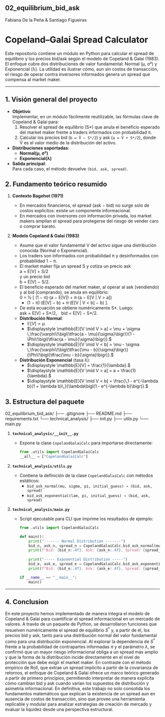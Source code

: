## 02_equilibrium_bid_ask
Fabiana De la Peña & Santiago Figueiras

# Copeland–Galai Spread Calculator

Este repositorio contiene un módulo en Python para calcular el spread de equilibrio y los precios bid/ask según el modelo de Copeland & Galai (1983). El enfoque cubre dos distribuciones de valor fundamental: Normal (μ, σ²) y Exponencial (λ). La utilidad es ilustrar cómo, aun sin costos de transacción, el riesgo de operar contra inversores informados genera un spread que compensa al market maker.

---

## 1. Visión general del proyecto

- **Objetivo**:  
  Implementar, en un módulo fácilmente reutilizable, las fórmulas clave de Copeland & Galai para:
  1. Resolver el spread de equilibrio (S*) que anula el beneficio esperado del market maker frente a traders informados con probabilidad π.
  2. Calcular los precios bid (`b = V̄ − S*/2`) y ask (`a = V̄ + S*/2`), donde V̄ es el valor medio de la distribución del activo.
- **Distribuciones soportadas**:  
  - **Normal(μ, σ²)**  
  - **Exponencial(λ)**
- **Salida principal**:  
  Para cada caso, el método devuelve `(bid, ask, spread)`.

## 2. Fundamento teórico resumido

1. **Contexto Bagehot (1971)**  
   - En mercados financieros, el spread (ask − bid) no surge solo de costos explícitos: existe un componente informacional.  
   - En mercados con inversores con información privada, los market makers amplían el spread para protegerse del riesgo de vender caro o comprar barato.

2. **Modelo Copeland & Galai (1983)**  
   - Asume que el valor fundamental V del activo sigue una distribución conocida (Normal o Exponencial).  
   - Los traders son informados con probabilidad π y desinformados con probabilidad 1 − π.  
   - El market maker fija un spread S y cotiza un precio ask  
     a = E[V] + S/2  
     y un precio bid  
     b = E[V] − S/2.  
   - El beneficio esperado del market maker, al operar al ask (vendiendo) y al bid (comprando), se anula en equilibrio:  
     0 = ½ [ (1 − π)·(a − E[V]) + π·(a − E[V | V > a])   
      + (1 − π)·(E[V] − b) + π·(E[V | V < b] − b) ].  
   - De esta ecuación se obtiene numéricamente S*. Luego:  
     ask = E[V] + S*/2, bid = E[V] − S*/2.  
   - **Distribución Normal**:  
     - $\displaystyle \mathbb{E}[V] = \mu.$  
     - $\displaystyle \mathbb{E}[V \mid V > a] = \mu + \sigma \,\frac{\varphi\!\bigl(\tfrac{a - \mu}{\sigma}\bigr)}{1 - \Phi\!\bigl(\tfrac{a - \mu}{\sigma}\bigr)}.$  
     - $\displaystyle \mathbb{E}[V \mid V < b] = \mu - \sigma \,\frac{\varphi\!\bigl(\tfrac{\mu - b}{\sigma}\bigr)}{\Phi\!\bigl(\tfrac{\mu - b}{\sigma}\bigr)}.$  
   - **Distribución Exponencial** (tasa $\lambda$):  
     - $\displaystyle \mathbb{E}[V] = \frac{1}{\lambda}.$  
     - $\displaystyle \mathbb{E}[V \mid V > a] = a + \frac{1}{\lambda}.$  
     - $\displaystyle \mathbb{E}[V \mid V < b] = \frac{\,1 - e^{-\lambda b}(1 + \lambda b)\,}{\lambda\bigl(1 - e^{-\lambda b}\bigr)}.$  


## 3. Estructura del paquete

02_equilibrium_bid_ask/
├── .gitignore
├── README.md
├── requirements.txt
└── technical_analysis/
├── init.py
├── utils.py
└── main.py


1. **`technical_analysis/__init__.py`**  
   - Expone la clase `CopelandGalaiCalc` para importarse directamente:
     ```python
     from .utils import CopelandGalaiCalc
     __all__ = ["CopelandGalaiCalc"]
     ```

2. **`technical_analysis/utils.py`**  
   - Contiene la definición de la clase `CopelandGalaiCalc` con métodos estáticos:
     - `bid_ask_normal(mu, sigma, pi, initial_guess) → (bid, ask, spread)`  
     - `bid_ask_exponential(lam, pi, initial_guess) → (bid, ask, spread)`

3. **`technical_analysis/main.py`**  
   - Script ejecutable para CLI que imprime los resultados de ejemplo:
     ```python
     from .utils import CopelandGalaiCalc

     def main():
         print("------- Normal Distribution -------")
         bid_n, ask_n, spread_n = CopelandGalaiCalc.bid_ask_normal(mu=102, sigma=7, pi=0.3)
         print(f"Bid: {bid_n:.4f}, Ask: {ask_n:.4f}, Spread: {spread_n:.4f}\n")
         
         print("----- Exponential Distribution -----")
         bid_e, ask_e, spread_e = CopelandGalaiCalc.bid_ask_exponential(lam=0.0075, pi=0.01)
         print(f"Bid: {bid_e:.4f}, Ask: {ask_e:.4f}, Spread: {spread_e:.4f}")

     if __name__ == "__main__":
         main()
     ```

---


## 4. Conclusion

En este proyecto hemos implementado de manera íntegra el modelo de Copeland & Galai para cuantificar el spread informacional en un mercado de valores. A través de un paquete de Python, se desarrollaron funciones que resuelven numéricamente el spread de equilibrio $S^*$ y, a partir de él, los precios bid y ask, tanto para una distribución normal del valor fundamental como para una distribución exponencial. Al explorar la dependencia de $S^*$ frente a la probabilidad de contrapartes informadas $\pi$ y el parámetro $\lambda$, se confirmó que un mayor riesgo informacional obliga a un spread más amplio y que la forma de la distribución incide directamente en el nivel de protección que debe exigir el market maker. En contraste con el método empírico de Roll, que extrae un spread implícito a partir de la covarianza de retornos, el enfoque de Copeland & Galai ofrece un marco teórico generado a partir de primero principios, permitiendo interpretar de manera explícita cómo cambian bid y ask cuando varían los supuestos de distribución y asimetría informacional. En definitiva, este trabajo no solo consolida los fundamentos matemáticos que explican la existencia de un spread aun en ausencia de costos de transacción, sino que provee una herramienta replicable y modular para analizar estrategias de creación de mercado y evaluar la liquidez desde una perspectiva estructural.
